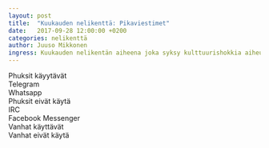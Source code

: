 ```yaml
---
layout: post
title:  "Kuukauden nelikenttä: Pikaviestimet"
date:   2017-09-28 12:00:00 +0200
categories: nelikenttä
author: Juuso Mikkonen
ingress: Kuukauden nelikentän aiheena joka syksy kulttuurishokkia aiheuttavat pikaviestimet.
---
```


<div class="fourfold clearfix">
    <div class="fourfold__row">
        <div class="fourfold__cell">Phuksit käyytävät</div>
        <div class="fourfold__cell">Telegram</div>
        <div class="fourfold__cell">Whatsapp</div>
    </div>
    <div class="fourfold__row">
        <div class="fourfold__cell">Phuksit eivät käytä</div>
        <div class="fourfold__cell">IRC</div>
        <div class="fourfold__cell">Facebook Messenger</div>
    </div>
    <div class="fourfold__row">
        <div class="fourfold__cell"></div>
        <div class="fourfold__cell">Vanhat käyttävät</div>
        <div class="fourfold__cell">Vanhat eivät käytä</div>
    </div>
</div>
